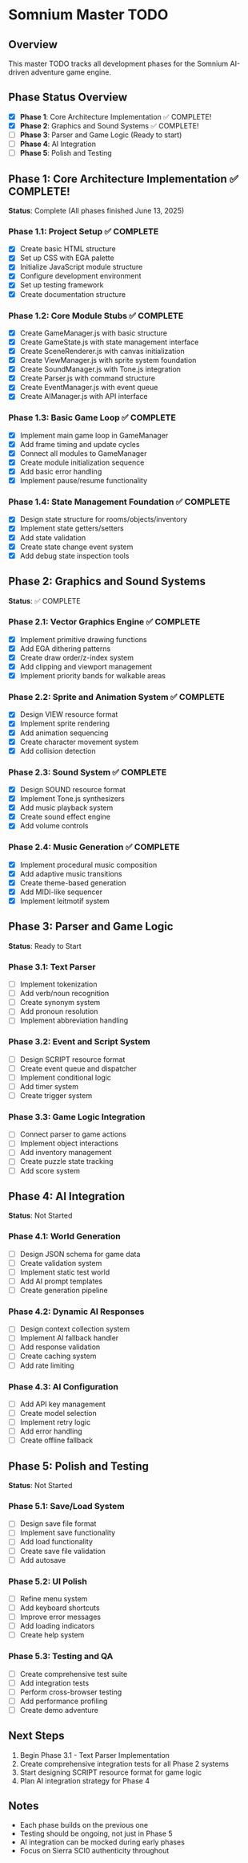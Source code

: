 # Somnium Master TODO

## Overview

This master TODO tracks all development phases for the Somnium AI-driven adventure game engine.

## Phase Status Overview

- [x] **Phase 1**: Core Architecture Implementation ✅ COMPLETE!
- [x] **Phase 2**: Graphics and Sound Systems ✅ COMPLETE!
- [ ] **Phase 3**: Parser and Game Logic (Ready to start)
- [ ] **Phase 4**: AI Integration
- [ ] **Phase 5**: Polish and Testing

## Phase 1: Core Architecture Implementation ✅ COMPLETE!

**Status**: Complete (All phases finished June 13, 2025)

### Phase 1.1: Project Setup ✅ COMPLETE

- [x] Create basic HTML structure
- [x] Set up CSS with EGA palette
- [x] Initialize JavaScript module structure
- [x] Configure development environment
- [x] Set up testing framework
- [x] Create documentation structure

### Phase 1.2: Core Module Stubs ✅ COMPLETE

- [x] Create GameManager.js with basic structure
- [x] Create GameState.js with state management interface
- [x] Create SceneRenderer.js with canvas initialization
- [x] Create ViewManager.js with sprite system foundation
- [x] Create SoundManager.js with Tone.js integration
- [x] Create Parser.js with command structure
- [x] Create EventManager.js with event queue
- [x] Create AIManager.js with API interface

### Phase 1.3: Basic Game Loop ✅ COMPLETE

- [x] Implement main game loop in GameManager
- [x] Add frame timing and update cycles
- [x] Connect all modules to GameManager
- [x] Create module initialization sequence
- [x] Add basic error handling
- [x] Implement pause/resume functionality

### Phase 1.4: State Management Foundation ✅ COMPLETE

- [x] Design state structure for rooms/objects/inventory
- [x] Implement state getters/setters
- [x] Add state validation
- [x] Create state change event system
- [x] Add debug state inspection tools

## Phase 2: Graphics and Sound Systems

**Status**: ✅ COMPLETE

### Phase 2.1: Vector Graphics Engine ✅ COMPLETE

- [x] Implement primitive drawing functions
- [x] Add EGA dithering patterns
- [x] Create draw order/z-index system
- [x] Add clipping and viewport management
- [x] Implement priority bands for walkable areas

### Phase 2.2: Sprite and Animation System ✅ COMPLETE

- [x] Design VIEW resource format
- [x] Implement sprite rendering
- [x] Add animation sequencing
- [x] Create character movement system
- [x] Add collision detection

### Phase 2.3: Sound System ✅ COMPLETE

- [x] Design SOUND resource format
- [x] Implement Tone.js synthesizers
- [x] Add music playback system
- [x] Create sound effect engine
- [x] Add volume controls

### Phase 2.4: Music Generation ✅ COMPLETE

- [x] Implement procedural music composition
- [x] Add adaptive music transitions
- [x] Create theme-based generation
- [x] Add MIDI-like sequencer
- [x] Implement leitmotif system

## Phase 3: Parser and Game Logic

**Status**: Ready to Start

### Phase 3.1: Text Parser

- [ ] Implement tokenization
- [ ] Add verb/noun recognition
- [ ] Create synonym system
- [ ] Add pronoun resolution
- [ ] Implement abbreviation handling

### Phase 3.2: Event and Script System

- [ ] Design SCRIPT resource format
- [ ] Create event queue and dispatcher
- [ ] Implement conditional logic
- [ ] Add timer system
- [ ] Create trigger system

### Phase 3.3: Game Logic Integration

- [ ] Connect parser to game actions
- [ ] Implement object interactions
- [ ] Add inventory management
- [ ] Create puzzle state tracking
- [ ] Add score system

## Phase 4: AI Integration

**Status**: Not Started

### Phase 4.1: World Generation

- [ ] Design JSON schema for game data
- [ ] Create validation system
- [ ] Implement static test world
- [ ] Add AI prompt templates
- [ ] Create generation pipeline

### Phase 4.2: Dynamic AI Responses

- [ ] Design context collection system
- [ ] Implement AI fallback handler
- [ ] Add response validation
- [ ] Create caching system
- [ ] Add rate limiting

### Phase 4.3: AI Configuration

- [ ] Add API key management
- [ ] Create model selection
- [ ] Implement retry logic
- [ ] Add error handling
- [ ] Create offline fallback

## Phase 5: Polish and Testing

**Status**: Not Started

### Phase 5.1: Save/Load System

- [ ] Design save file format
- [ ] Implement save functionality
- [ ] Add load functionality
- [ ] Create save file validation
- [ ] Add autosave

### Phase 5.2: UI Polish

- [ ] Refine menu system
- [ ] Add keyboard shortcuts
- [ ] Improve error messages
- [ ] Add loading indicators
- [ ] Create help system

### Phase 5.3: Testing and QA

- [ ] Create comprehensive test suite
- [ ] Add integration tests
- [ ] Perform cross-browser testing
- [ ] Add performance profiling
- [ ] Create demo adventure

## Next Steps

1. Begin Phase 3.1 - Text Parser Implementation
2. Create comprehensive integration tests for all Phase 2 systems
3. Start designing SCRIPT resource format for game logic
4. Plan AI integration strategy for Phase 4

## Notes

- Each phase builds on the previous one
- Testing should be ongoing, not just in Phase 5
- AI integration can be mocked during early phases
- Focus on Sierra SCI0 authenticity throughout

